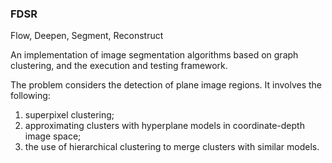 ### FDSR
Flow, Deepen, Segment, Reconstruct

An implementation of image segmentation algorithms based on graph clustering, and the execution and testing framework.

The problem considers the detection of plane image regions. It involves the following:
1. superpixel clustering;
1. approximating clusters with hyperplane models in coordinate-depth image space;
1. the use of hierarchical clustering to merge clusters with similar models.
